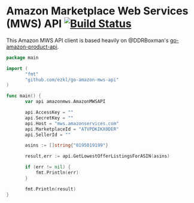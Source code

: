 # Amazon Marketplace Web Services (MWS) API [![Build Status](https://travis-ci.org/ezkl/go-amazon-mws-api.png?branch=master)](https://travis-ci.org/ezkl/go-amazon-mws-api)

This Amazon MWS API client is based heavily on @DDRBoxman's [go-amazon-product-api](https://github.com/DDRBoxman/go-amazon-product-api).

```go
package main

import (
       "fmt"
       "github.com/ezkl/go-amazon-mws-api"
)

func main() {
       var api amazonmws.AmazonMWSAPI

       api.AccessKey = ""
       api.SecretKey = ""
       api.Host = "mws.amazonservices.com"
       api.MarketplaceId = "ATVPDKIKX0DER"
       api.SellerId = ""

       asins := []string{"0195019199"}

       result,err := api.GetLowestOfferListingsForASIN(asins)

       if (err != nil) {
           fmt.Println(err)
       }

       fmt.Println(result)
}
```
